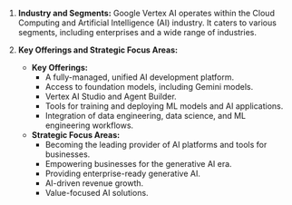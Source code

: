 1.  **Industry and Segments:** Google Vertex AI operates within the Cloud Computing and Artificial Intelligence (AI) industry. It caters to various segments, including enterprises and a wide range of industries.

2.  **Key Offerings and Strategic Focus Areas:**

    *   **Key Offerings:**
        *   A fully-managed, unified AI development platform.
        *   Access to foundation models, including Gemini models.
        *   Vertex AI Studio and Agent Builder.
        *   Tools for training and deploying ML models and AI applications.
        *   Integration of data engineering, data science, and ML engineering workflows.
    *   **Strategic Focus Areas:**
        *   Becoming the leading provider of AI platforms and tools for businesses.
        *   Empowering businesses for the generative AI era.
        *   Providing enterprise-ready generative AI.
        *   AI-driven revenue growth.
        *   Value-focused AI solutions.
